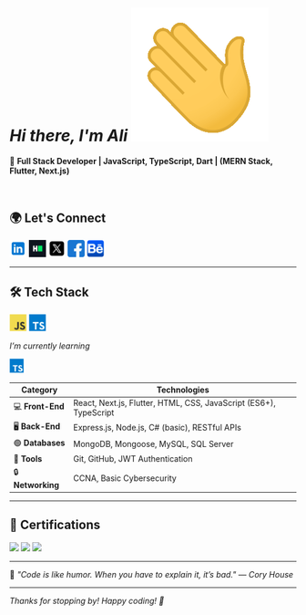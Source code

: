 # _Hi there, I'm Ali_ ![Wave](https://raw.githubusercontent.com/7x5x/7x5x/main/images/wave.gif)

🚀 **Full Stack Developer | JavaScript, TypeScript, Dart | (MERN Stack, Flutter, Next.js)**

<br/>

## 🌍 Let's Connect

<p>
  <img src="https://raw.githubusercontent.com/7x5x/7x5x/main/images/linkedin.svg" width="30px" />
  <img src="https://raw.githubusercontent.com/7x5x/7x5x/main/images/hackerrank.svg" width="30px" />
  <img src="https://raw.githubusercontent.com/7x5x/7x5x/main/images/x.svg" width="30px" />
  <img src="https://raw.githubusercontent.com/7x5x/7x5x/main/images/facebook.svg" width="30px" />
  <img src="https://raw.githubusercontent.com/7x5x/7x5x/main/images/behance.svg" width="30px" />
</p>

---

## 🛠️ Tech Stack

<p  >
   <img src="https://raw.githubusercontent.com/7x5x/7x5x/main/images/javascript.svg" width="30px" />  
   <img src="https://raw.githubusercontent.com/7x5x/7x5x/main/images/typescript.svg" width="30px" />   
</p>

_I’m currently learning_

<img src="https://raw.githubusercontent.com/7x5x/7x5x/main/images/typescript.svg" width="25px" />

<br/>

| **Category**      | **Technologies**                                                  |
| ----------------- | ----------------------------------------------------------------- |
| 💻 **Front-End**  | React, Next.js, Flutter, HTML, CSS, JavaScript (ES6+), TypeScript |
| 🖥️ **Back-End**   | Express.js, Node.js, C# (basic), RESTful APIs                     |
| 🟢 **Databases**  | MongoDB, Mongoose, MySQL, SQL Server                              |
| 🔧 **Tools**      | Git, GitHub, JWT Authentication                                   |
| 🔒 **Networking** | CCNA, Basic Cybersecurity                                         |

---

## 📝 Certifications

<p>
  <img src="https://raw.githubusercontent.com/7x5x/7x5x/main/images/cert1.svg" width="40px" />
  <img src="https://raw.githubusercontent.com/7x5x/7x5x/main/images/cert2.svg" width="40px" />
  <img src="https://raw.githubusercontent.com/7x5x/7x5x/main/images/cert3.svg" width="40px" />
</p>

---

🌟 _"Code is like humor. When you have to explain it, it’s bad." — Cory House_

---

_Thanks for stopping by! Happy coding! 🚀_
